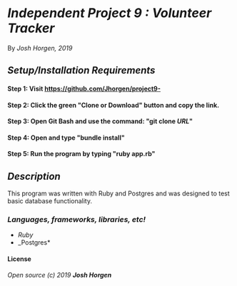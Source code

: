 # _Independent Project 9 : **Volunteer Tracker**_

By _Josh Horgen, 2019_

## _Setup/Installation Requirements_
#### Step 1: Visit https://github.com/Jhorgen/project9-
#### Step 2: Click the green "Clone or Download" button and copy the link.
#### Step 3: Open Git Bash and use the command: "git clone _____URL_____"
#### Step 4: Open and type "bundle install"
#### Step 5: Run the program by typing "ruby app.rb"


## _Description_
This program was written with Ruby and Postgres and was designed to test basic database functionality.


### _Languages, frameworks, libraries, etc!_

* _Ruby_
* _Postgres*

#### License
_Open source (c) 2019 **Josh Horgen**_
